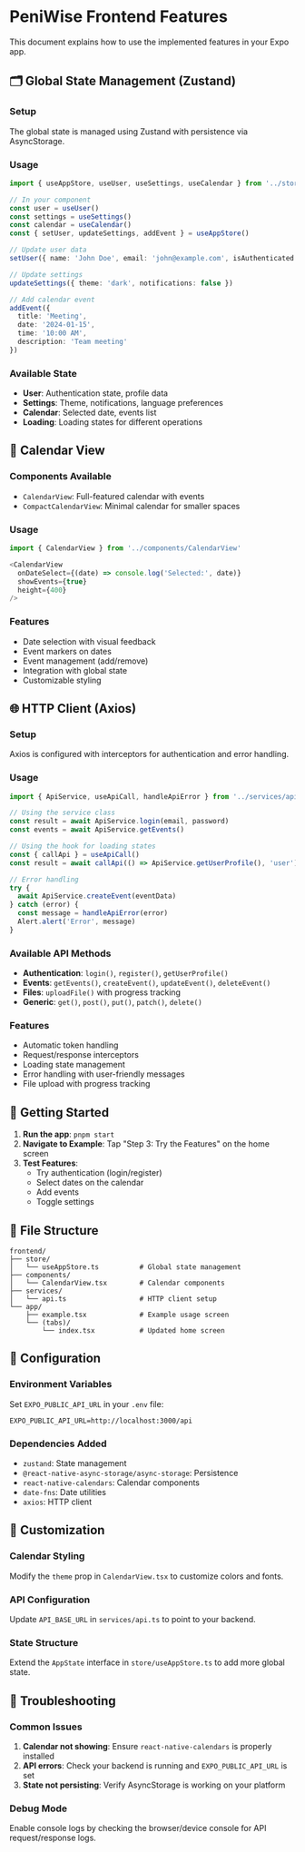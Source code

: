 # PeniWise Frontend Features

This document explains how to use the implemented features in your Expo app.

## 🗂️ Global State Management (Zustand)

### Setup
The global state is managed using Zustand with persistence via AsyncStorage.

### Usage

```typescript
import { useAppStore, useUser, useSettings, useCalendar } from '../store/useAppStore'

// In your component
const user = useUser()
const settings = useSettings()
const calendar = useCalendar()
const { setUser, updateSettings, addEvent } = useAppStore()

// Update user data
setUser({ name: 'John Doe', email: 'john@example.com', isAuthenticated: true })

// Update settings
updateSettings({ theme: 'dark', notifications: false })

// Add calendar event
addEvent({
  title: 'Meeting',
  date: '2024-01-15',
  time: '10:00 AM',
  description: 'Team meeting'
})
```

### Available State
- **User**: Authentication state, profile data
- **Settings**: Theme, notifications, language preferences
- **Calendar**: Selected date, events list
- **Loading**: Loading states for different operations

## 📅 Calendar View

### Components Available
- `CalendarView`: Full-featured calendar with events
- `CompactCalendarView`: Minimal calendar for smaller spaces

### Usage

```typescript
import { CalendarView } from '../components/CalendarView'

<CalendarView
  onDateSelect={(date) => console.log('Selected:', date)}
  showEvents={true}
  height={400}
/>
```

### Features
- Date selection with visual feedback
- Event markers on dates
- Event management (add/remove)
- Integration with global state
- Customizable styling

## 🌐 HTTP Client (Axios)

### Setup
Axios is configured with interceptors for authentication and error handling.

### Usage

```typescript
import { ApiService, useApiCall, handleApiError } from '../services/api'

// Using the service class
const result = await ApiService.login(email, password)
const events = await ApiService.getEvents()

// Using the hook for loading states
const { callApi } = useApiCall()
const result = await callApi(() => ApiService.getUserProfile(), 'user')

// Error handling
try {
  await ApiService.createEvent(eventData)
} catch (error) {
  const message = handleApiError(error)
  Alert.alert('Error', message)
}
```

### Available API Methods
- **Authentication**: `login()`, `register()`, `getUserProfile()`
- **Events**: `getEvents()`, `createEvent()`, `updateEvent()`, `deleteEvent()`
- **Files**: `uploadFile()` with progress tracking
- **Generic**: `get()`, `post()`, `put()`, `patch()`, `delete()`

### Features
- Automatic token handling
- Request/response interceptors
- Loading state management
- Error handling with user-friendly messages
- File upload with progress tracking

## 🚀 Getting Started

1. **Run the app**: `pnpm start`
2. **Navigate to Example**: Tap "Step 3: Try the Features" on the home screen
3. **Test Features**:
   - Try authentication (login/register)
   - Select dates on the calendar
   - Add events
   - Toggle settings

## 📁 File Structure

```
frontend/
├── store/
│   └── useAppStore.ts          # Global state management
├── components/
│   └── CalendarView.tsx        # Calendar components
├── services/
│   └── api.ts                  # HTTP client setup
└── app/
    ├── example.tsx             # Example usage screen
    └── (tabs)/
        └── index.tsx           # Updated home screen
```

## 🔧 Configuration

### Environment Variables
Set `EXPO_PUBLIC_API_URL` in your `.env` file:
```
EXPO_PUBLIC_API_URL=http://localhost:3000/api
```

### Dependencies Added
- `zustand`: State management
- `@react-native-async-storage/async-storage`: Persistence
- `react-native-calendars`: Calendar components
- `date-fns`: Date utilities
- `axios`: HTTP client

## 🎨 Customization

### Calendar Styling
Modify the `theme` prop in `CalendarView.tsx` to customize colors and fonts.

### API Configuration
Update `API_BASE_URL` in `services/api.ts` to point to your backend.

### State Structure
Extend the `AppState` interface in `store/useAppStore.ts` to add more global state.

## 🐛 Troubleshooting

### Common Issues
1. **Calendar not showing**: Ensure `react-native-calendars` is properly installed
2. **API errors**: Check your backend is running and `EXPO_PUBLIC_API_URL` is set
3. **State not persisting**: Verify AsyncStorage is working on your platform

### Debug Mode
Enable console logs by checking the browser/device console for API request/response logs.
